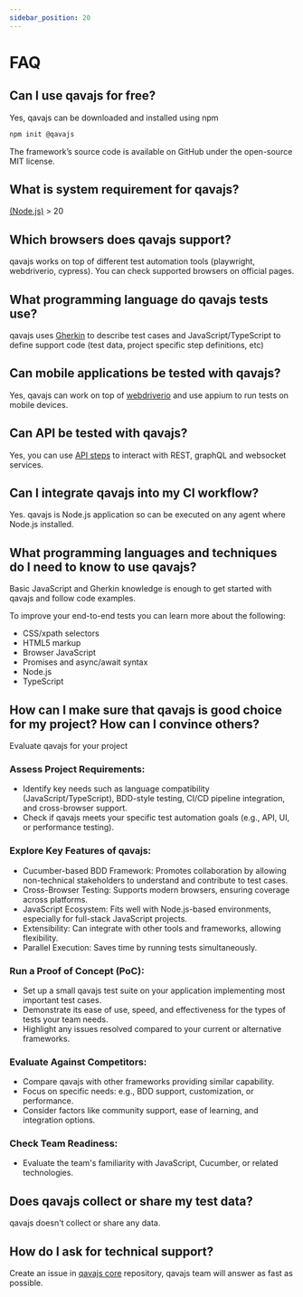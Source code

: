 ```yaml
---
sidebar_position: 20
---
```


# FAQ

## Can I use qavajs for free?
Yes, qavajs can be downloaded and installed using npm
```bash
npm init @qavajs
```
The framework’s source code is available on GitHub under the open-source MIT license.

## What is system requirement for qavajs?
[(Node.js)](https://nodejs.org/en) > 20

## Which browsers does qavajs support?
qavajs works on top of different test automation tools (playwright, webdriverio, cypress). 
You can check supported browsers on official pages.

## What programming language do qavajs tests use?
qavajs uses [Gherkin](https://cucumber.io/docs/gherkin/reference) to describe test cases 
and JavaScript/TypeScript to define support code (test data, project specific step definitions, etc)

## Can mobile applications be tested with qavajs?
Yes, qavajs can work on top of [webdriverio](Steps/wdio-v2.md) and use appium to run tests on mobile devices.

## Can API be tested with qavajs?
Yes, you can use [API steps](Steps/api-v2.md) to interact with REST, graphQL and websocket services.

## Can I integrate qavajs into my CI workflow?
Yes. qavajs is Node.js application so can be executed on any agent where Node.js installed.

## What programming languages and techniques do I need to know to use qavajs?
Basic JavaScript and Gherkin knowledge is enough to get started with qavajs and follow code examples.

To improve your end-to-end tests you can learn more about the following:

- CSS/xpath selectors
- HTML5 markup
- Browser JavaScript
- Promises and async/await syntax
- Node.js
- TypeScript

## How can I make sure that qavajs is good choice for my project? How can I convince others?
Evaluate qavajs for your project
### Assess Project Requirements:

- Identify key needs such as language compatibility (JavaScript/TypeScript), BDD-style testing, CI/CD pipeline integration, and cross-browser support.
- Check if qavajs meets your specific test automation goals (e.g., API, UI, or performance testing).

### Explore Key Features of qavajs:

- Cucumber-based BDD Framework: Promotes collaboration by allowing non-technical stakeholders to understand and contribute to test cases.
- Cross-Browser Testing: Supports modern browsers, ensuring coverage across platforms.
- JavaScript Ecosystem: Fits well with Node.js-based environments, especially for full-stack JavaScript projects.
- Extensibility: Can integrate with other tools and frameworks, allowing flexibility.
- Parallel Execution: Saves time by running tests simultaneously.
### Run a Proof of Concept (PoC):

- Set up a small qavajs test suite on your application implementing most important test cases.
- Demonstrate its ease of use, speed, and effectiveness for the types of tests your team needs.
- Highlight any issues resolved compared to your current or alternative frameworks.

### Evaluate Against Competitors:

- Compare qavajs with other frameworks providing similar capability.
- Focus on specific needs: e.g., BDD support, customization, or performance.
- Consider factors like community support, ease of learning, and integration options.

### Check Team Readiness:
- Evaluate the team's familiarity with JavaScript, Cucumber, or related technologies.

## Does qavajs collect or share my test data?
qavajs doesn't collect or share any data.

## How do I ask for technical support?
Create an issue in [qavajs core](https://github.com/qavajs/core/issues) repository, qavajs team will answer as fast as possible.
